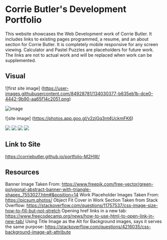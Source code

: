 # Corrie Butler's Development Portfolio

This website showcases the Web Development work of Corrie Butler. It includes links to existing pages programmed, a resume, and an about section for Corrie Butler. It is completely mobile responsive for any screen viewing.
Calculator and Pastel Puzzles are placeholders for future work. The links are not to actual work and will be replaced when work can be supplemented.

## Visual
![first site image] (https://user-images.githubusercontent.com/84928781/134030377-b635eb1b-dce0-4442-9b90-aa65f14c2051.png)

![image](https://user-images.githubusercontent.com/84928781/134030377-b635eb1b-dce0-4442-9b90-aa65f14c2051.png)



![site image] (https://photos.app.goo.gl/v2zjGq3nt4UckmFK6)

<img src="../portfolio/assets/images/site-image-1.png">
<img src="../portfolio/assets/images/site-image-2.png">
<img src="../portfolio/assets/images/site-image-3.png">
<img src="../portfolio/assets/images/site-image-4.png">


## Link to Site
https://corriebutler.github.io/portfolio-M2HW/

## Resources
Banner Image Taken From: https://www.freepik.com/free-vector/green-polygonal-abstract-banner-with-triangle-shapes_7553027.htm#&position=14
Work Placeholder Images Taken From: https://picsum.photos/
Object Fit Cover in Work Section Taken from Stack Overflow: https://stackoverflow.com/questions/11757537/css-image-size-how-to-fill-but-not-stretch
Opening href links in a new tab: https://www.freecodecamp.org/news/how-to-use-html-to-open-link-in-new-tab/
Using Title Image as the Alt for Background images, says it serves the same purpose: https://stackoverflow.com/questions/4216035/css-background-image-alt-attribute
